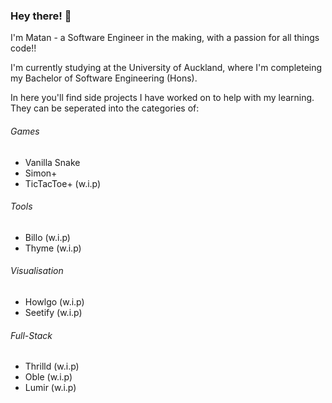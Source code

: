 ### Hey there! 👋

I'm Matan - a Software Engineer in the making, with a passion for all things code!! 

I'm currently studying at the University of Auckland, where I'm completeing my Bachelor of Software Engineering (Hons). 

In here you'll find side projects I have worked on to help with my learning. They can be seperated into the categories of:

###### Games
- Vanilla Snake
- Simon+
- TicTacToe+ (w.i.p)

###### Tools
- Billo (w.i.p)
- Thyme (w.i.p) 

###### Visualisation
- Howlgo (w.i.p)
- Seetify (w.i.p)

###### Full-Stack
- Thrilld (w.i.p)
- Oble (w.i.p)
- Lumir (w.i.p)
